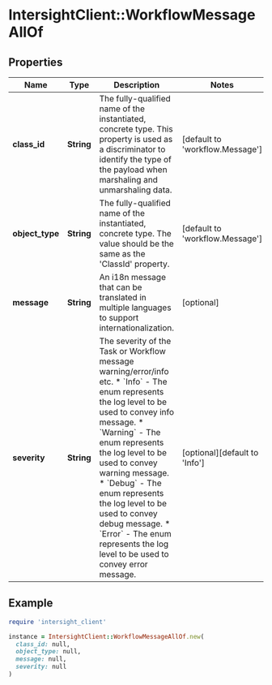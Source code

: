 # IntersightClient::WorkflowMessageAllOf

## Properties

| Name | Type | Description | Notes |
| ---- | ---- | ----------- | ----- |
| **class_id** | **String** | The fully-qualified name of the instantiated, concrete type. This property is used as a discriminator to identify the type of the payload when marshaling and unmarshaling data. | [default to &#39;workflow.Message&#39;] |
| **object_type** | **String** | The fully-qualified name of the instantiated, concrete type. The value should be the same as the &#39;ClassId&#39; property. | [default to &#39;workflow.Message&#39;] |
| **message** | **String** | An i18n message that can be translated in multiple languages to support internationalization. | [optional] |
| **severity** | **String** | The severity of the Task or Workflow message warning/error/info etc. * &#x60;Info&#x60; - The enum represents the log level to be used to convey info message. * &#x60;Warning&#x60; - The enum represents the log level to be used to convey warning message. * &#x60;Debug&#x60; - The enum represents the log level to be used to convey debug message. * &#x60;Error&#x60; - The enum represents the log level to be used to convey error message. | [optional][default to &#39;Info&#39;] |

## Example

```ruby
require 'intersight_client'

instance = IntersightClient::WorkflowMessageAllOf.new(
  class_id: null,
  object_type: null,
  message: null,
  severity: null
)
```

